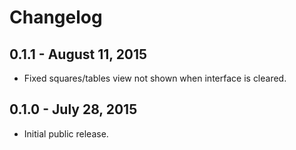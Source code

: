# Changelog

## 0.1.1 - August 11, 2015

* Fixed squares/tables view not shown when interface is cleared.

## 0.1.0 - July 28, 2015

* Initial public release.
